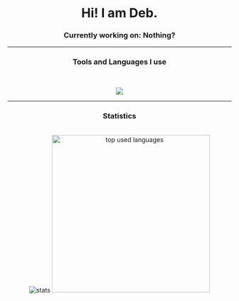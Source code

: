 
<h1 align="center">Hi! I am Deb.</h1>

<div align="center">
<h3>Currently working on: Nothing? </h3>
 </div>
 
<hr/>
<h3 align="center">Tools and Languages I use</h3>

<br/>
<p align="center">
  <a href="https://skillicons.dev">
    <img src="https://skillicons.dev/icons?i=androidstudio,java,debian,bash,html,css,js,electron,cpp,c,py,vscodium&theme=dark" />
  </a>
</p>
<hr/>

<h3 align="center">Statistics</h3>
<br>
<div align=center>
   <img src="https://github-readme-stats.vercel.app/api?username=deb-Lm&custom_title=My Statistics&show_icons=true&account_private=true&theme=holi&rank_icon=github&border_radius=7" alt="stats" />
   <img width=355 src="https://github-readme-stats.vercel.app/api/top-langs/?username=deb-Lm&langs_count=8&theme=holi&border_radius=7" alt="top used languages" />
</div>
